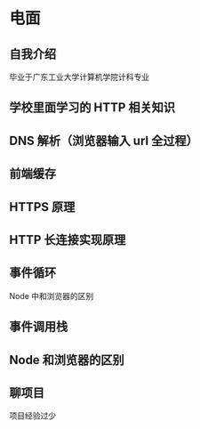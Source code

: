 # 电面

## 自我介绍

毕业于广东工业大学计算机学院计科专业



## 学校里面学习的 HTTP 相关知识



## DNS 解析（浏览器输入 url 全过程）



## 前端缓存



## HTTPS 原理



## HTTP 长连接实现原理



## 事件循环

Node 中和浏览器的区别



## 事件调用栈



## Node 和浏览器的区别



## 聊项目

项目经验过少